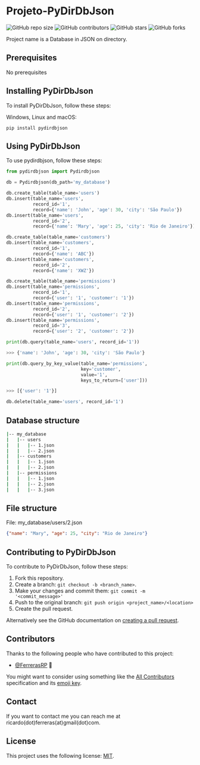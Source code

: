 # Projeto-PyDirDbJson

![GitHub repo size](https://img.shields.io/github/repo-size/FerrerasRP/Projeto-PyDirDbJson)
![GitHub contributors](https://img.shields.io/github/contributors/FerrerasRP/Projeto-PyDirDbJson)
![GitHub stars](https://img.shields.io/github/stars/FerrerasRp/Projeto-PyDirDbJson)
![GitHub forks](https://img.shields.io/github/forks/FerrerasRP/Projeto-PyDirDbJson)

Project name is a Database in JSON on directory.

## Prerequisites

No prerequisites

## Installing PyDirDbJson

To install PyDirDbJson, follow these steps:

Windows, Linux and macOS:
```
pip install pydirdbjson
```

## Using PyDirDbJson

To use pydirdbjson, follow these steps:

```python
from pydirdbjson import Pydirdbjson
```

```python
db = Pydirdbjson(db_path='my_database')

db.create_table(table_name='users')
db.insert(table_name='users',
          record_id='1',
          record={'name': 'John', 'age': 30, 'city': 'São Paulo'})
db.insert(table_name='users',
          record_id='2',
          record={'name': 'Mary', 'age': 25, 'city': 'Rio de Janeiro'})

db.create_table(table_name='customers')
db.insert(table_name='customers',
          record_id='1',
          record={'name': 'ABC'})
db.insert(table_name='customers',
          record_id='2',
          record={'name': 'XWZ'})

db.create_table(table_name='permissions')
db.insert(table_name='permissions',
          record_id='1',
          record={'user': '1', 'customer': '1'})
db.insert(table_name='permissions',
          record_id='2',
          record={'user': '1', 'customer': '2'})
db.insert(table_name='permissions',
          record_id='3',
          record={'user': '2', 'customer': '2'})
```

```python
print(db.query(table_name='users', record_id='1'))

>>> {'name': 'John', 'age': 30, 'city': 'São Paulo'}

print(db.query_by_key_value(table_name='permissions',
                            key='customer',
                            value='1',
                            keys_to_return=['user']))

>>> [{'user': '1'}]
```

```python
db.delete(table_name='users', record_id='1')
```

## Database structure

```bash
|-- my_database
|   |-- users
|   |   |-- 1.json
|   |   |-- 2.json
|   |-- customers
|   |   |-- 1.json
|   |   |-- 2.json
|   |-- permissions
|   |   |-- 1.json
|   |   |-- 2.json
|   |   |-- 3.json
```

## File structure


File: my_database/users/2.json

```json
{"name": "Mary", "age": 25, "city": "Rio de Janeiro"}
```

## Contributing to PyDirDbJson

To contribute to PyDirDbJson, follow these steps:

1. Fork this repository.
2. Create a branch: `git checkout -b <branch_name>`.
3. Make your changes and commit them: `git commit -m '<commit_message>'`
4. Push to the original branch: `git push origin <project_name>/<location>`
5. Create the pull request.

Alternatively see the GitHub documentation on [creating a pull request](https://help.github.com/en/github/collaborating-with-issues-and-pull-requests/creating-a-pull-request).

## Contributors

Thanks to the following people who have contributed to this project:

* [@FerrerasRP](https://github.com/FerrerasRP) 📖

You might want to consider using something like the [All Contributors](https://github.com/all-contributors/all-contributors) specification and its [emoji key](https://allcontributors.org/docs/en/emoji-key).

## Contact

If you want to contact me you can reach me at ricardo(dot)ferreras(at)gmail(dot)com.

## License

This project uses the following license: [MIT](LICENSE).
